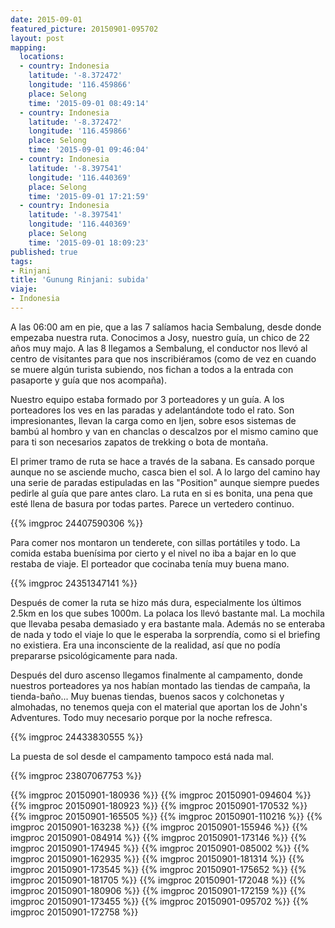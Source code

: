 ```yaml
---
date: 2015-09-01
featured_picture: 20150901-095702
layout: post
mapping:
  locations:
  - country: Indonesia
    latitude: '-8.372472'
    longitude: '116.459866'
    place: Selong
    time: '2015-09-01 08:49:14'
  - country: Indonesia
    latitude: '-8.372472'
    longitude: '116.459866'
    place: Selong
    time: '2015-09-01 09:46:04'
  - country: Indonesia
    latitude: '-8.397541'
    longitude: '116.440369'
    place: Selong
    time: '2015-09-01 17:21:59'
  - country: Indonesia
    latitude: '-8.397541'
    longitude: '116.440369'
    place: Selong
    time: '2015-09-01 18:09:23'
published: true
tags:
- Rinjani
title: 'Gunung Rinjani: subida'
viaje:
- Indonesia
---
```


A las 06:00 am en pie, que a las 7 salíamos hacia Sembalung, desde donde empezaba nuestra ruta. Conocimos a Josy, nuestro guía, un chico de 22 años muy majo.
A las 8 llegamos a Sembalung, el conductor nos llevó al centro de visitantes para que nos inscribiéramos (como de vez en cuando se muere algún turista subiendo, nos fichan a todos a la entrada con pasaporte y guía que nos acompaña).

Nuestro equipo estaba formado por 3 porteadores y un guía. A los porteadores los ves en las paradas y adelantándote todo el rato. Son impresionantes, llevan la carga como en Ijen, sobre esos sistemas de bambú al hombro y van en chanclas o descalzos por el mismo camino que para ti son necesarios zapatos de trekking o bota de montaña.

El primer tramo de ruta se hace a través de la sabana. Es cansado porque aunque no se asciende mucho, casca bien el sol. A lo largo del camino hay una serie de paradas estipuladas en las "Position" aunque siempre puedes pedirle al guía que pare antes claro. La ruta en si es bonita, una pena que esté llena de basura por todas partes. Parece un vertedero continuo.

{{% imgproc 24407590306 %}}

Para comer nos montaron un tenderete, con sillas portátiles y todo. La comida estaba buenísima por cierto y el nivel no iba a bajar en lo que restaba de viaje. El porteador que cocinaba tenía muy buena mano.

{{% imgproc 24351347141 %}}

Después de comer la ruta se hizo más dura, especialmente los últimos 2.5km en los que subes 1000m. La polaca los llevó bastante mal. La mochila que llevaba pesaba demasiado y era bastante mala. Además no se enteraba de nada y todo el viaje lo que le esperaba la sorprendía, como si el briefing no existiera. Era una inconsciente de la realidad, así que no podía prepararse psicológicamente para nada.

Después del duro ascenso llegamos finalmente al campamento, donde nuestros porteadores ya nos habían montado las tiendas de campaña, la tienda-baño... Muy buenas tiendas, buenos sacos y colchonetas y almohadas, no tenemos queja con el material que aportan los de John's Adventures. Todo muy necesario porque por la noche refresca.

{{% imgproc 24433830555 %}}

La puesta de sol desde el campamento tampoco está nada mal.

{{% imgproc 23807067753 %}}


{{% imgproc 20150901-180936 %}}
{{% imgproc 20150901-094604 %}}
{{% imgproc 20150901-180923 %}}
{{% imgproc 20150901-170532 %}}
{{% imgproc 20150901-165505 %}}
{{% imgproc 20150901-110216 %}}
{{% imgproc 20150901-163238 %}}
{{% imgproc 20150901-155946 %}}
{{% imgproc 20150901-084914 %}}
{{% imgproc 20150901-173146 %}}
{{% imgproc 20150901-174945 %}}
{{% imgproc 20150901-085002 %}}
{{% imgproc 20150901-162935 %}}
{{% imgproc 20150901-181314 %}}
{{% imgproc 20150901-173545 %}}
{{% imgproc 20150901-175652 %}}
{{% imgproc 20150901-181705 %}}
{{% imgproc 20150901-172048 %}}
{{% imgproc 20150901-180906 %}}
{{% imgproc 20150901-172159 %}}
{{% imgproc 20150901-173455 %}}
{{% imgproc 20150901-095702 %}}
{{% imgproc 20150901-172758 %}}